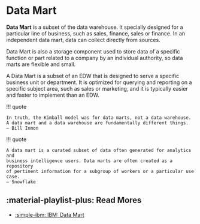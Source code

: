 # Data Mart

**Data Mart** is a subset of the data warehouse. It specially designed for a particular
line of business, such as sales, finance, sales or finance.
In an independent data mart, data can collect directly from sources.

Data Mart is also a storage component used to store data of a specific function
or part related to a company by an individual authority, so data marts are flexible
and small.

A Data Mart is a subset of an EDW that is designed to serve a specific business
unit or department. It is optimized for querying and reporting on a specific subject
area, such as sales or marketing, and it is typically easier and faster to implement
than an EDW.

!!! quote

    In truth, the Kimball model was for data marts, not a data warehouse.
    A data mart and a data warehouse are fundamentally different things.
    — Bill Inmon

!!! quote

    A data mart is a curated subset of data often generated for analytics and
    business intelligence users. Data marts are often created as a repository
    of pertinent information for a subgroup of workers or a particular use case.
    — Snowflake

## :material-playlist-plus: Read Mores

- [:simple-ibm: IBM: Data Mart](https://www.ibm.com/topics/data-mart)
